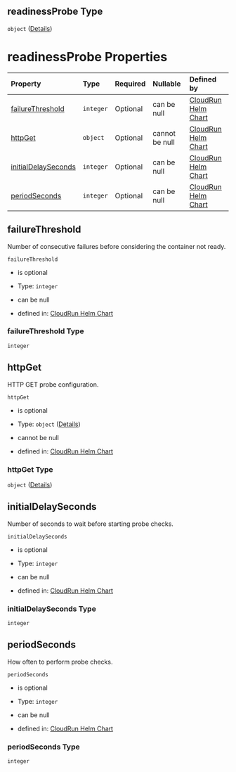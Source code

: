 ## readinessProbe Type

`object` ([Details](values-1-properties-readinessprobe.md))

# readinessProbe Properties

| Property                                    | Type      | Required | Nullable       | Defined by                                                                                                                                                                                          |
| :------------------------------------------ | :-------- | :------- | :------------- | :-------------------------------------------------------------------------------------------------------------------------------------------------------------------------------------------------- |
| [failureThreshold](#failurethreshold)       | `integer` | Optional | can be null    | [CloudRun Helm Chart](values-1-properties-readinessprobe-properties-failurethreshold.md "https://github.com/helmless/google-cloudrun#/properties/readinessProbe/properties/failureThreshold")       |
| [httpGet](#httpget)                         | `object`  | Optional | cannot be null | [CloudRun Helm Chart](values-1-properties-readinessprobe-properties-httpget.md "https://github.com/helmless/google-cloudrun#/properties/readinessProbe/properties/httpGet")                         |
| [initialDelaySeconds](#initialdelayseconds) | `integer` | Optional | can be null    | [CloudRun Helm Chart](values-1-properties-readinessprobe-properties-initialdelayseconds.md "https://github.com/helmless/google-cloudrun#/properties/readinessProbe/properties/initialDelaySeconds") |
| [periodSeconds](#periodseconds)             | `integer` | Optional | can be null    | [CloudRun Helm Chart](values-1-properties-readinessprobe-properties-periodseconds.md "https://github.com/helmless/google-cloudrun#/properties/readinessProbe/properties/periodSeconds")             |

## failureThreshold

Number of consecutive failures before considering the container not ready.

`failureThreshold`

* is optional

* Type: `integer`

* can be null

* defined in: [CloudRun Helm Chart](values-1-properties-readinessprobe-properties-failurethreshold.md "https://github.com/helmless/google-cloudrun#/properties/readinessProbe/properties/failureThreshold")

### failureThreshold Type

`integer`

## httpGet

HTTP GET probe configuration.

`httpGet`

* is optional

* Type: `object` ([Details](values-1-properties-readinessprobe-properties-httpget.md))

* cannot be null

* defined in: [CloudRun Helm Chart](values-1-properties-readinessprobe-properties-httpget.md "https://github.com/helmless/google-cloudrun#/properties/readinessProbe/properties/httpGet")

### httpGet Type

`object` ([Details](values-1-properties-readinessprobe-properties-httpget.md))

## initialDelaySeconds

Number of seconds to wait before starting probe checks.

`initialDelaySeconds`

* is optional

* Type: `integer`

* can be null

* defined in: [CloudRun Helm Chart](values-1-properties-readinessprobe-properties-initialdelayseconds.md "https://github.com/helmless/google-cloudrun#/properties/readinessProbe/properties/initialDelaySeconds")

### initialDelaySeconds Type

`integer`

## periodSeconds

How often to perform probe checks.

`periodSeconds`

* is optional

* Type: `integer`

* can be null

* defined in: [CloudRun Helm Chart](values-1-properties-readinessprobe-properties-periodseconds.md "https://github.com/helmless/google-cloudrun#/properties/readinessProbe/properties/periodSeconds")

### periodSeconds Type

`integer`
